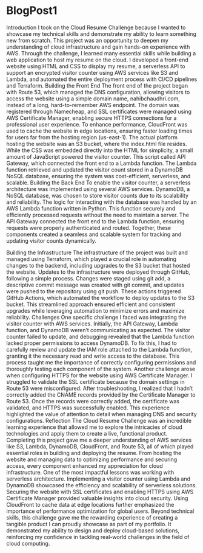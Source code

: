 # BlogPost1
Introduction
I took on the Cloud Resume Challenge because I wanted to showcase my technical skills and demonstrate my ability to learn something new from scratch. This project was an opportunity to deepen my understanding of cloud infrastructure and gain hands-on experience with AWS. Through the challenge, I learned many essential skills while building a web application to host my resume on the cloud. I developed a front-end website using HTML and CSS to display my resume, a serverless API to support an encrypted visitor counter using AWS services like S3 and Lambda, and automated the entire deployment process with CI/CD pipelines and Terraform.
Building the Front End
The front end of the project began with Route 53, which managed the DNS configuration, allowing visitors to access the website using a simple domain name, nahibchaudhri.com, instead of a long, hard-to-remember AWS endpoint. The domain was registered through Namecheap, and SSL certificates were managed using AWS Certificate Manager, enabling secure HTTPS connections for a professional user experience. To enhance performance, CloudFront was used to cache the website in edge locations, ensuring faster loading times for users far from the hosting region (us-east-1). The actual platform hosting the website was an S3 bucket, where the index.html file resides. While the CSS was embedded directly into the HTML for simplicity, a small amount of JavaScript powered the visitor counter. This script called API Gateway, which connected the front end to a Lambda function. The Lambda function retrieved and updated the visitor count stored in a DynamoDB NoSQL database, ensuring the system was cost-efficient, serverless, and scalable.
Building the Back End
To enable the visitor counter, a serverless architecture was implemented using several AWS services. DynamoDB, a NoSQL database, was chosen to store visitor counts due to its scalability and reliability. The logic for interacting with the database was handled by an AWS Lambda function written in Python. This function securely and efficiently processed requests without the need to maintain a server. The API Gateway connected the front end to the Lambda function, ensuring requests were properly authenticated and routed. Together, these components created a seamless and scalable system for tracking and updating visitor counts dynamically.

Building the Infrastructure
The infrastructure of the project was built and managed using Terraform, which played a crucial role in automating changes to the backend, including upgrades to the S3 bucket that hosted the website. Updates to the infrastructure were deployed through GitHub, following a simple process. Changes were staged using git add, a descriptive commit message was created with git commit, and updates were pushed to the repository using git push. These actions triggered GitHub Actions, which automated the workflow to deploy updates to the S3 bucket. This streamlined approach ensured efficient and consistent upgrades while leveraging automation to minimize errors and maximize reliability.
Challenges
One specific challenge I faced was integrating the visitor counter with AWS services. Initially, the API Gateway, Lambda function, and DynamoDB weren’t communicating as expected. The visitor counter failed to update, and debugging revealed that the Lambda function lacked proper permissions to access DynamoDB. To fix this, I had to carefully review and update the IAM role attached to the Lambda function, granting it the necessary read and write access to the database. This process taught me the importance of correctly configuring permissions and thoroughly testing each component of the system.
Another challenge arose when configuring HTTPS for the website using AWS Certificate Manager. I struggled to validate the SSL certificate because the domain settings in Route 53 were misconfigured. After troubleshooting, I realized that I hadn’t correctly added the CNAME records provided by the Certificate Manager to Route 53. Once the records were correctly added, the certificate was validated, and HTTPS was successfully enabled. This experience highlighted the value of attention to detail when managing DNS and security configurations.
Reflection
The Cloud Resume Challenge was an incredible learning experience that allowed me to explore the intricacies of cloud technologies and apply them to create a live, functional product. Completing this project gave me a deeper understanding of AWS services like S3, Lambda, DynamoDB, CloudFront, and Route 53, all of which played essential roles in building and deploying the resume. From hosting the website and managing data to optimizing performance and securing access, every component enhanced my appreciation for cloud infrastructure. One of the most impactful lessons was working with serverless architecture. Implementing a visitor counter using Lambda and DynamoDB showcased the efficiency and scalability of serverless solutions. Securing the website with SSL certificates and enabling HTTPS using AWS Certificate Manager provided valuable insights into cloud security. Using CloudFront to cache data at edge locations further emphasized the importance of performance optimization for global users. Beyond technical skills, this challenge gave me the rewarding experience of creating a tangible product I can proudly showcase as part of my portfolio. It demonstrated my ability to design and deploy cloud-based solutions, reinforcing my confidence in tackling real-world challenges in the field of cloud computing.



